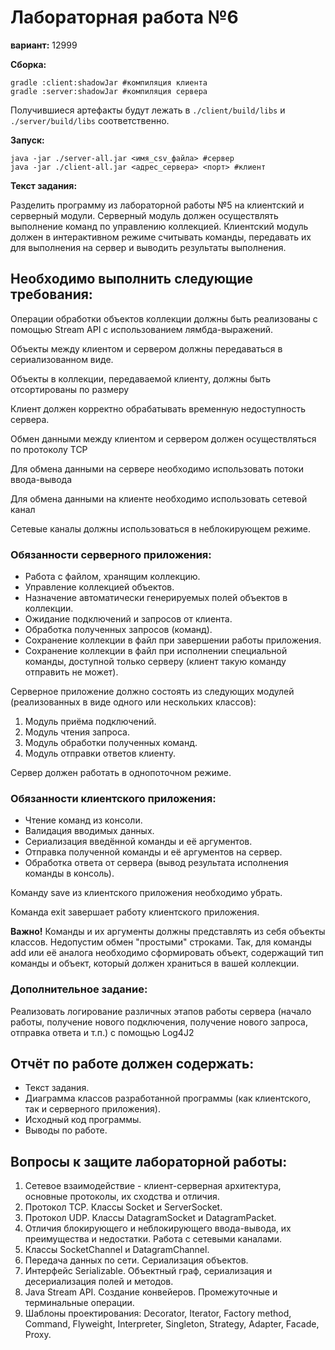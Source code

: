 # Лабораторная работа №6
**вариант:** 12999

**Сборка:**
```
gradle :client:shadowJar #компиляция клиента
gradle :server:shadowJar #компиляция сервера
```
Получившиеся артефакты будут лежать в `./client/build/libs` и `./server/build/libs` соответственно.

**Запуск:**
```
java -jar ./server-all.jar <имя_csv_файла> #сервер
java -jar ./client-all.jar <адрес_сервера> <порт> #клиент
```
**Текст задания:**

Разделить программу из лабораторной работы №5 на клиентский и серверный модули. Серверный модуль должен осуществлять выполнение команд по управлению коллекцией. Клиентский модуль должен в интерактивном режиме считывать команды, передавать их для выполнения на сервер и выводить результаты выполнения.

## Необходимо выполнить следующие требования:

Операции обработки объектов коллекции должны быть реализованы с помощью Stream API с использованием лямбда-выражений.

Объекты между клиентом и сервером должны передаваться в сериализованном виде.

Объекты в коллекции, передаваемой клиенту, должны быть отсортированы по размеру

Клиент должен корректно обрабатывать временную недоступность сервера.

Обмен данными между клиентом и сервером должен осуществляться по протоколу TCP

Для обмена данными на сервере необходимо использовать потоки ввода-вывода

Для обмена данными на клиенте необходимо использовать сетевой канал

Сетевые каналы должны использоваться в неблокирующем режиме.

### Обязанности серверного приложения:
* Работа с файлом, хранящим коллекцию.
* Управление коллекцией объектов.
* Назначение автоматически генерируемых полей объектов в коллекции.
* Ожидание подключений и запросов от клиента.
* Обработка полученных запросов (команд).
* Сохранение коллекции в файл при завершении работы приложения.
* Сохранение коллекции в файл при исполнении специальной команды, доступной только серверу (клиент такую команду отправить не может).

Серверное приложение должно состоять из следующих модулей (реализованных в виде одного или нескольких классов):
1. Модуль приёма подключений.
1. Модуль чтения запроса.
1. Модуль обработки полученных команд.
1. Модуль отправки ответов клиенту.

Сервер должен работать в однопоточном режиме.
### Обязанности клиентского приложения:
* Чтение команд из консоли.
* Валидация вводимых данных.
* Сериализация введённой команды и её аргументов.
* Отправка полученной команды и её аргументов на сервер.
* Обработка ответа от сервера (вывод результата исполнения команды в консоль).

Команду save из клиентского приложения необходимо убрать.

Команда exit завершает работу клиентского приложения.

**Важно!** Команды и их аргументы должны представлять из себя объекты классов. Недопустим обмен "простыми" строками. Так, для команды add или её аналога необходимо сформировать объект, содержащий тип команды и объект, который должен храниться в вашей коллекции.

### Дополнительное задание:
Реализовать логирование различных этапов работы сервера (начало работы, получение нового подключения, получение нового запроса, отправка ответа и т.п.) с помощью Log4J2

## Отчёт по работе должен содержать:
* Текст задания.
* Диаграмма классов разработанной программы (как клиентского, так и серверного приложения).
* Исходный код программы.
* Выводы по работе.

## Вопросы к защите лабораторной работы:
1. Сетевое взаимодействие - клиент-серверная архитектура, основные протоколы, их сходства и отличия.
1. Протокол TCP. Классы Socket и ServerSocket.
1. Протокол UDP. Классы DatagramSocket и DatagramPacket.
1. Отличия блокирующего и неблокирующего ввода-вывода, их преимущества и недостатки. Работа с сетевыми каналами.
1. Классы SocketChannel и DatagramChannel.
1. Передача данных по сети. Сериализация объектов.
1. Интерфейс Serializable. Объектный граф, сериализация и десериализация полей и методов.
1. Java Stream API. Создание конвейеров. Промежуточные и терминальные операции.
1. Шаблоны проектирования: Decorator, Iterator, Factory method, Command, Flyweight, Interpreter, Singleton, Strategy, Adapter, Facade, Proxy.